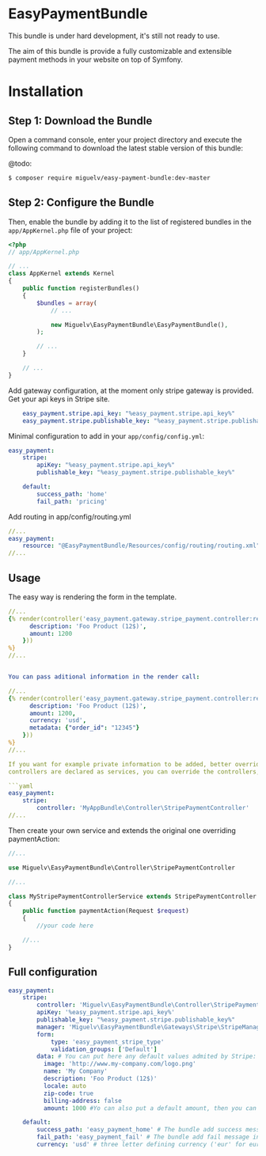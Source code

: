 EasyPaymentBundle
========================

This bundle is under hard development, it's still not ready to use.

The aim of this bundle is provide a fully customizable and extensible payment methods in your website on top of Symfony.


Installation
========================

Step 1: Download the Bundle
---------------------------

Open a command console, enter your project directory and execute the
following command to download the latest stable version of this bundle:

@todo:

```bash
$ composer require miguelv/easy-payment-bundle:dev-master
```

Step 2: Configure the Bundle
-------------------------

Then, enable the bundle by adding it to the list of registered bundles
in the `app/AppKernel.php` file of your project:

```php
<?php
// app/AppKernel.php

// ...
class AppKernel extends Kernel
{
    public function registerBundles()
    {
        $bundles = array(
            // ...

            new Miguelv\EasyPaymentBundle\EasyPaymentBundle(),
        );

        // ...
    }

    // ...
}
```
Add gateway configuration, at the moment only stripe gateway is provided. Get your
api keys in Stripe site.

```yaml
    easy_payment.stripe.api_key: "%easy_payment.stripe.api_key%"
    easy_payment.stripe.publishable_key: "%easy_payment.stripe.publishable_key%"
```

Minimal configuration to add in your `app/config/config.yml`:

```yaml
easy_payment:
    stripe:
        apiKey: "%easy_payment.stripe.api_key%"
        publishable_key: "%easy_payment.stripe.publishable_key%"

    default:
        success_path: 'home'
        fail_path: 'pricing'
```

Add routing in app/config/routing.yml

```yaml
//...
easy_payment:
    resource: "@EasyPaymentBundle/Resources/config/routing/routing.xml"
//...
```


Usage
---------------------------

The easy way is rendering the form in the template.

```yaml
//...
{% render(controller('easy_payment.gateway.stripe_payment.controller:renderFormAction', {
      description: 'Foo Product (12$)',
      amount: 1200
    }))
%}
//...


You can pass aditional information in the render call:

//...
{% render(controller('easy_payment.gateway.stripe_payment.controller:renderFormAction', {
      description: 'Foo Product (12$)',
      amount: 1200,
      currency: 'usd',
      metadata: {"order_id": "12345"}
    }))
%}
//...

If you want for example private information to be added, better override the service controller. Because in this bundle, the
controllers are declared as services, you can override the controllers, modifiying the class loaded.

```yaml
easy_payment:
    stripe:
        controller: 'MyAppBundle\Controller\StripePaymentController'
//...
```

Then create your own service and extends the original one overriding paymentAction:

```php
//...

use Miguelv\EasyPaymentBundle\Controller\StripePaymentController

//...

class MyStripePaymentControllerService extends StripePaymentController
{
    public function paymentAction(Request $request)
    {
        //your code here

    //...
}

```

Full configuration
---------------------------

```yaml
easy_payment:
    stripe:
        controller: 'Miguelv\EasyPaymentBundle\Controller\StripePaymentController'
        apiKey: '%easy_payment.stripe.api_key%'
        publishable_key: "%easy_payment.stripe.publishable_key%"
        manager: 'Miguelv\EasyPaymentBundle\Gateways\Stripe\StripeManager'
        form:
            type: 'easy_payment_stripe_type'
            validation_groups: ['Default']
        data: # You can put here any default values admited by Stripe: see https://stripe.com/docs/checkout
          image: 'http://www.my-company.com/logo.png'
          name: 'My Company'
          description: 'Foo Product (12$)'
          locale: auto
          zip-code: true
          billing-address: false
          amount: 1000 #Yo can also put a default amount, then you can skip this data when rendering the form

    default:
        success_path: 'easy_payment_home' # The bundle add success message into symfony message flash bag
        fail_path: 'easy_payment_fail' # The bundle add fail message into symfony message flash bag
        currency: 'usd' # three letter defining currency ('eur' for euro).
```